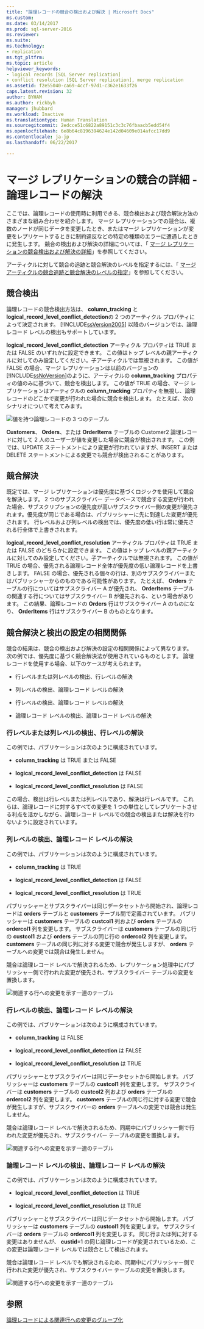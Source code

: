 ```yaml
---
title: "論理レコードの競合の検出および解決 | Microsoft Docs"
ms.custom: 
ms.date: 03/14/2017
ms.prod: sql-server-2016
ms.reviewer: 
ms.suite: 
ms.technology:
- replication
ms.tgt_pltfrm: 
ms.topic: article
helpviewer_keywords:
- logical records [SQL Server replication]
- conflict resolution [SQL Server replication], merge replication
ms.assetid: f2e55040-ca69-4ccf-97d1-c362e1633f26
caps.latest.revision: 32
author: BYHAM
ms.author: rickbyh
manager: jhubbard
ms.workload: Inactive
ms.translationtype: Human Translation
ms.sourcegitcommit: 2edcce51c6822a89151c3c3c76fbaacb5edd54f4
ms.openlocfilehash: 6e8b64c8196394624e142d04609e014afcc17dd9
ms.contentlocale: ja-jp
ms.lasthandoff: 06/22/2017

---
```

# <a name="advanced-merge-replication-conflict---resolving-in-logical-record"></a>マージ レプリケーションの競合の詳細 - 論理レコードの解決
  ここでは、論理レコードの使用時に利用できる、競合検出および競合解決方法のさまざまな組み合わせを紹介します。 マージ レプリケーションでの競合は、複数のノードが同じデータを変更したとき、またはマージ レプリケーションが変更をレプリケートするときに制約違反などの特定の種類のエラーに遭遇したときに発生します。 競合の検出および解決の詳細については、「 [マージ レプリケーションの競合検出および解決の詳細](../../../relational-databases/replication/merge/advanced-merge-replication-conflict-detection-and-resolution.md)」を参照してください。  
  
 アーティクルに対して競合の追跡と競合解決のレベルを指定するには、「 [マージ アーティクルの競合追跡と競合解決のレベルの指定](../../../relational-databases/replication/publish/specify-the-conflict-tracking-and-resolution-level-for-merge-articles.md)」を参照してください。  
  
## <a name="conflict-detection"></a>競合検出  
 論理レコードの競合検出方法は、 **column_tracking** と **logical_record_level_conflict_detection**の 2 つのアーティクル プロパティによって決定されます。 [!INCLUDE[ssVersion2005](../../../includes/ssversion2005-md.md)] 以降のバージョンでは、論理レコード レベルの検出もサポートしています。  
  
 **logical_record_level_conflict_detection** アーティクル プロパティは TRUE または FALSE のいずれかに設定できます。 この値はトップ レベルの親アーティクルに対してのみ設定してください。子アーティクルでは無視されます。 この値が FALSE の場合、マージ レプリケーションは以前のバージョンの [!INCLUDE[ssNoVersion](../../../includes/ssnoversion-md.md)]のように、アーティクルの **column_tracking** プロパティの値のみに基づいて、競合を検出します。 この値が TRUE の場合、マージ レプリケーションはアーティクルの **column_tracking** プロパティを無視し、論理レコードのどこかで変更が行われた場合に競合を検出します。 たとえば、次のシナリオについて考えてみます。  
  
 ![値を持つ論理レコードの 3 つのテーブル](../../../relational-databases/replication/merge/media/logical-records-05.gif "Three table logical record with values")  
  
 **Customers**、 **Orders**、または **OrderItems** テーブルの Customer2 論理レコードに対して 2 人のユーザーが値を変更した場合に競合が検出されます。 この例では、UPDATE ステートメントにより変更が行われていますが、INSERT または DELETE ステートメントによる変更でも競合が検出されることがあります。  
  
## <a name="conflict-resolution"></a>競合解決  
 既定では、マージ レプリケーションは優先度に基づくロジックを使用して競合を解決します。 2 つのサブスクライバー データベースで競合する変更が行われた場合、サブスクリプションの優先度が高いサブスクライバー側の変更が優先されます。優先度が同じである場合は、パブリッシャーに先に到達した変更が優先されます。 行レベルおよび列レベルの検出では、優先度の低い行は常に優先される行全体で上書きされます。  
  
 **logical_record_level_conflict_resolution** アーティクル プロパティは TRUE または FALSE のどちらかに設定できます。 この値はトップ レベルの親アーティクルに対してのみ設定してください。子アーティクルでは無視されます。 この値が TRUE の場合、優先される論理レコード全体が優先度の低い論理レコードを上書きします。 FALSE の場合、優先される個々の行は、別のサブスクライバーまたはパブリッシャーからのものである可能性があります。 たとえば、 **Orders** テーブルの行についてはサブスクライバー A が優先され、 **OrderItems** テーブルの関連する行についてはサブスクライバー B が優先される、という場合があります。 この結果、論理レコードの **Orders** 行はサブスクライバー A のものになり、 **OrderItems** 行はサブスクライバー B のものとなります。  
  
## <a name="interaction-of-conflict-resolution-and-detection-settings"></a>競合解決と検出の設定の相関関係  
 競合の結果は、競合の検出および解決の設定の相関関係によって異なります。 次の例では、優先度に基づく競合解決法が使用されているものとします。 論理レコードを使用する場合、以下のケースが考えられます。  
  
-   行レベルまたは列レベルの検出、行レベルの解決  
  
-   列レベルの検出、論理レコード レベルの解決  
  
-   行レベルの検出、論理レコード レベルの解決  
  
-   論理レコード レベルの検出、論理レコード レベルの解決  
  
### <a name="row-or-column-level-detection-row-level-resolution"></a>行レベルまたは列レベルの検出、行レベルの解決  
 この例では、パブリケーションは次のように構成されています。  
  
-   **column_tracking** は TRUE または FALSE  
  
-   **logical_record_level_conflict_detection** は FALSE  
  
-   **logical_record_level_conflict_resolution** は FALSE  
  
 この場合、検出は行レベルまたは列レベルであり、解決は行レベルです。 これらは、論理レコードに対するすべての変更を 1 つの単位としてレプリケートさせる利点を活かしながら、論理レコード レベルでの競合の検出または解決を行わないように設定されています。  
  
### <a name="column-level-detection-logical-record-resolution"></a>列レベルの検出、論理レコード レベルの解決  
 この例では、パブリケーションは次のように構成されています。  
  
-   **column_tracking** は TRUE  
  
-   **logical_record_level_conflict_detection** は FALSE  
  
-   **logical_record_level_conflict_resolution** は TRUE  
  
 パブリッシャーとサブスクライバーは同じデータセットから開始され、論理レコードは **orders** テーブルと **customers** テーブル間で定義されています。 パブリッシャーは **customers** テーブルの **custcol1** 列および **orders** テーブルの **ordercol1** 列を変更します。 サブスクライバーは **customers** テーブルの同じ行の **custcol1** および **orders** テーブルの同じ行の **ordercol2** 列を変更します。 **customers** テーブルの同じ列に対する変更で競合が発生しますが、 **orders** テーブルへの変更では競合は発生しません。  
  
 競合は論理レコード レベルで解決されるため、レプリケーション処理中にパブリッシャー側で行われた変更が優先され、サブスクライバー テーブルの変更を置換します。  
  
 ![関連する行への変更を示す一連のテーブル](../../../relational-databases/replication/merge/media/logical-records-06.gif "Series of tables showing changes to related rows")  
  
### <a name="row-level-detection-logical-record-resolution"></a>行レベルの検出、論理レコード レベルの解決  
 この例では、パブリケーションは次のように構成されています。  
  
-   **column_tracking** は FALSE  
  
-   **logical_record_level_conflict_detection** は FALSE  
  
-   **logical_record_level_conflict_resolution** は TRUE  
  
 パブリッシャーとサブスクライバーは同じデータセットから開始します。 パブリッシャーは **customers** テーブルの **custcol1** 列を変更します。 サブスクライバーは **customers** テーブルの **custcol2** 列および **orders** テーブルの **ordercol2** 列を変更します。 **customers** テーブルの同じ行に対する変更で競合が発生しますが、サブスクライバーの **orders** テーブルへの変更では競合は発生しません。  
  
 競合は論理レコード レベルで解決されるため、同期中にパブリッシャー側で行われた変更が優先され、サブスクライバー テーブルの変更を置換します。  
  
 ![関連する行への変更を示す一連のテーブル](../../../relational-databases/replication/merge/media/logical-records-07.gif "Series of tables showing changes to related rows")  
  
### <a name="logical-record-detection-logical-record-resolution"></a>論理レコード レベルの検出、論理レコード レベルの解決  
 この例では、パブリケーションは次のように構成されています。  
  
-   **logical_record_level_conflict_detection** は TRUE  
  
-   **logical_record_level_conflict_resolution** は TRUE  
  
 パブリッシャーとサブスクライバーは同じデータセットから開始します。 パブリッシャーは **customers** テーブルの **custcol1** 列を変更します。 サブスクライバーは **orders** テーブルの **ordercol1** 列を変更します。 同じ行または列に対する変更はありませんが、 **custid**=1 の同じ論理レコードが変更されているため、この変更は論理レコード レベルでは競合として検出されます。  
  
 競合は論理レコード レベルでも解決されるため、同期中にパブリッシャー側で行われた変更が優先され、サブスクライバー テーブルの変更を置換します。  
  
 ![関連する行への変更を示す一連のテーブル](../../../relational-databases/replication/merge/media/logical-records-08.gif "Series of tables showing changes to related rows")  
  
## <a name="see-also"></a>参照  
 [論理レコードによる関連行への変更のグループ化](../../../relational-databases/replication/merge/group-changes-to-related-rows-with-logical-records.md)  
  
  

